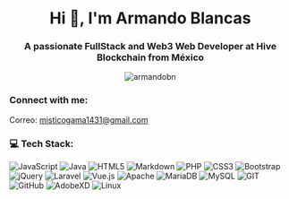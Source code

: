 <h1 align="center">Hi 👋, I'm Armando Blancas</h1>  
<h3 align="center">A passionate  FullStack and Web3  Web Developer at Hive Blockchain from México</h3>  
  
<p align="center"> <img src="https://komarev.com/ghpvc/?username=armandobn&label=Profile%20views&color=0e75b6&style=flat" alt="armandobn" /> </p>  

<h3 align="left">Connect with me:</h3>  

Correo: misticogama1431@gmail.com

### 💻 Tech Stack:
![JavaScript](https://img.shields.io/badge/javascript-%23323330.svg?style=for-the-badge&logo=javascript&logoColor=%23F7DF1E) 
![Java](https://img.shields.io/badge/java-%23ED8B00.svg?style=for-the-badge&logo=java&logoColor=white) 
![HTML5](https://img.shields.io/badge/html5-%23E34F26.svg?style=for-the-badge&logo=html5&logoColor=white) 
![Markdown](https://img.shields.io/badge/markdown-%23000000.svg?style=for-the-badge&logo=markdown&logoColor=white) 
![PHP](https://img.shields.io/badge/php-%23777BB4.svg?style=for-the-badge&logo=php&logoColor=white) 
![CSS3](https://img.shields.io/badge/css3-%231572B6.svg?style=for-the-badge&logo=css3&logoColor=white) 
![Bootstrap](https://img.shields.io/badge/bootstrap-%23563D7C.svg?style=for-the-badge&logo=bootstrap&logoColor=white) 
![jQuery](https://img.shields.io/badge/jquery-%230769AD.svg?style=for-the-badge&logo=jquery&logoColor=white) 
![Laravel](https://img.shields.io/badge/laravel-%23FF2D20.svg?style=for-the-badge&logo=laravel&logoColor=white) 
![Vue.js](https://img.shields.io/badge/vuejs-%2335495e.svg?style=for-the-badge&logo=vuedotjs&logoColor=%234FC08D) 
![Apache](https://img.shields.io/badge/apache-%23D42029.svg?style=for-the-badge&logo=apache&logoColor=white) 
![MariaDB](https://img.shields.io/badge/MariaDB-003545?style=for-the-badge&logo=mariadb&logoColor=white) 
![MySQL](https://img.shields.io/badge/mysql-%2300f.svg?style=for-the-badge&logo=mysql&logoColor=white)
![GIT](https://img.shields.io/badge/Git-%234FC08D.svg?style=for-the-badge&logo=Git&logoColor=#F05032)
![GitHub](https://img.shields.io/badge/GitHub-%23000000.svg?style=for-the-badge&logo=GitHub&logoColor=#181717)
![AdobeXD](https://img.shields.io/badge/AdobeXD-%23000000.svg?style=for-the-badge&logo=AdobeXD&logoColor=#FF61F6)
![Linux](https://img.shields.io/badge/Linux-%23323330.svg?style=for-the-badge&logo=Linux&logoColor=#FCC624)
